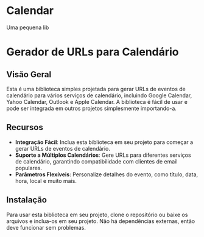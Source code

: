 # Calendar
Uma pequena lib


# Gerador de URLs para Calendário

## Visão Geral

Esta é uma biblioteca simples projetada para gerar URLs de eventos de calendário para vários serviços de calendário, incluindo Google Calendar, Yahoo Calendar, Outlook e Apple Calendar. A biblioteca é fácil de usar e pode ser integrada em outros projetos simplesmente importando-a.

## Recursos

- **Integração Fácil**: Inclua esta biblioteca em seu projeto para começar a gerar URLs de eventos de calendário.
- **Suporte a Múltiplos Calendários**: Gere URLs para diferentes serviços de calendário, garantindo compatibilidade com clientes de email populares.
- **Parâmetros Flexíveis**: Personalize detalhes do evento, como título, data, hora, local e muito mais.

## Instalação

Para usar esta biblioteca em seu projeto, clone o repositório ou baixe os arquivos e inclua-os em seu projeto. Não há dependências externas, então deve funcionar sem problemas.
